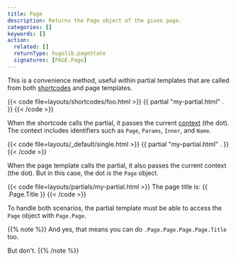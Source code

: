 ```yaml
---
title: Page
description: Returns the Page object of the given page.
categories: []
keywords: []
action:
  related: []
  returnType: hugolib.pageState
  signatures: [PAGE.Page]
---
```


This is a convenience method, useful within partial templates that are called from both [shortcodes] and page templates.

{{< code file=layouts/shortcodes/foo.html  >}}
{{ partial "my-partial.html" . }}
{{< /code >}}

When the shortcode calls the partial, it passes the current [context] (the dot). The context includes identifiers such as `Page`, `Params`, `Inner`, and `Name`.

{{< code file=layouts/_default/single.html  >}}
{{ partial "my-partial.html" . }}
{{< /code >}}

When the page template calls the partial, it also passes the current context (the dot). But in this case, the dot _is_ the `Page` object.

{{< code file=layouts/partials/my-partial.html  >}}
The page title is: {{ .Page.Title }}
{{< /code >}}

To handle both scenarios, the partial template must be able to access the `Page` object with `Page.Page`.

{{% note %}}
And yes, that means you can do `.Page.Page.Page.Page.Title` too.

But don't.
{{% /note %}}


[context]: getting-started/glossary/#context
[shortcodes]: /getting-started/glossary/#shortcode
